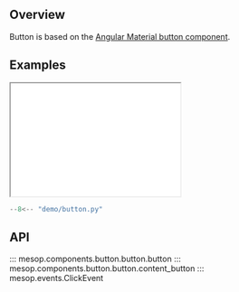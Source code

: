 ## Overview

Button is based on the [Angular Material button component](https://material.angular.io/components/button/overview).

## Examples

<iframe class="component-demo" src="/demo/?demo=button" style="height: 200px"></iframe>

```python
--8<-- "demo/button.py"
```

## API

::: mesop.components.button.button.button
::: mesop.components.button.button.content_button
::: mesop.events.ClickEvent
